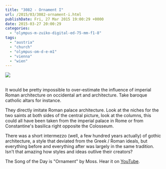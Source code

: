 ```yaml
---
title: "3082 - Ornament I"
url: /2015/03/3082-ornament-i.html
publishDate: Fri, 27 Mar 2015 19:00:29 +0000
date: 2015-03-27 20:00:29
categories: 
  - "olympus-m-zuiko-digital-ed-75-mm-f1-8"
tags: 
  - "austria"
  - "church"
  - "olympus-om-d-e-m1"
  - "vienna"
  - "wien"
---
```

<div class="container">
<div class="center"><a target="_blank" href="https://d25zfm9zpd7gm5.cloudfront.net/1200x1200/2015/20150315_164731_lr.jpg"><img src="https://d25zfm9zpd7gm5.cloudfront.net/0600x0600/2015/20150315_164731_lr.jpg" /></a></div>
</div>
<br />

It would be pretty impossible to over-estimate the influence of imperial Roman architecture on occidental art and architecture. Take baroque catholic altars for instance. 

They directly imitate Roman palace architecture. Look at the niches for the two saints at both sides of the central picture, look at the columns, this could all have been taken from the imperial palace in Rome or from Constantine's basilica right opposite the Colosseum. 

There was a short intermezzo (well, a few hundred years actually) of gothic architecture, a style that deviated from the Greek / Roman ideals, but everything before and everything after was largely in the same tradition. Isn't that amazing how styles and ideas outlive their creators?

The Song of the Day is "Ornament" by Moss. Hear it on <a href="https://www.youtube.com/watch?v=1j2sogH2tGI" target="_blank">YouTube</a>.
